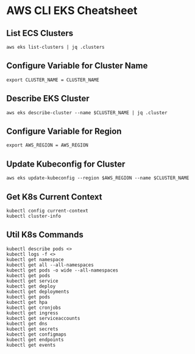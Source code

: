 # AWS CLI EKS Cheatsheet

## List ECS Clusters
```
aws eks list-clusters | jq .clusters
```

## Configure Variable for Cluster Name
```
export CLUSTER_NAME = CLUSTER_NAME
```
## Describe EKS Cluster
```
aws eks describe-cluster --name $CLUSTER_NAME | jq .cluster
```

## Configure Variable for Region
```
export AWS_REGION = AWS_REGION
```

## Update Kubeconfig for Cluster
```
aws eks update-kubeconfig --region $AWS_REGION --name $CLUSTER_NAME
```

## Get K8s Current Context 
```
kubectl config current-context
kubectl cluster-info
```

## Util K8s Commands
```
kubectl describe pods <>
kubectl logs -f <>
kubectl get namespace
kubectl get all --all-namespaces 
kubectl get pods -o wide --all-namespaces
kubectl get pods
kubectl get service
kubectl get deploy
kubectl get deployments
kubectl get pods
kubectl get hpa 
kubectl get cronjobs
kubectl get ingress
kubectl get serviceaccounts
kubectl get dns
kubectl get secrets
kubectl get configmaps
kubectl get endpoints
kubectl get events
```